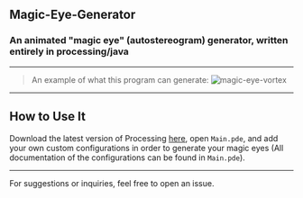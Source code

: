 ## Magic-Eye-Generator
### An animated "magic eye" (autostereogram) generator, written entirely in processing/java

---

> An example of what this program can generate:
![magic-eye-vortex](https://github.com/anastaci1a/Magic-Eye/assets/48846277/cf9ecc7d-7930-4968-ab23-1f0168a79da7)

---

## How to Use It

Download the latest version of Processing [here](https://processing.org/download), open `Main.pde`, and add your own custom configurations in order to generate your magic eyes (All documentation of the configurations can be found in `Main.pde`).

---

For suggestions or inquiries, feel free to open an issue.
